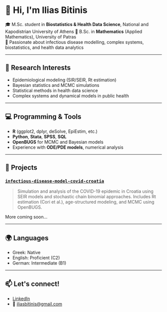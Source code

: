 # 👋 Hi, I'm Ilias Bitinis


🎓 M.Sc. student in **Biostatistics & Health Data Science**, National and Kapodistrian University of Athens
📐 B.Sc. in **Mathematics** (Applied Mathematics), University of Patras  
🔬 Passionate about infectious disease modelling, complex systems, biostatistics, and health data analytics  

---

## 🧪 Research Interests
- Epidemiological modeling (SIR/SEIR, Rt estimation)
- Bayesian statistics and MCMC simulations
- Statistical methods in health data science
- Complex systems and dynamical models in public health

---

## 💻 Programming & Tools
- **R** (ggplot2, dplyr, deSolve, EpiEstim, etc.)
- **Python**, **Stata**, **SPSS**, **SQL**
- **OpenBUGS** for MCMC and Bayesian models
- Experience with **ODE/PDE models**, numerical analysis

---

## 📂 Projects

### [`infectious-disease-model-covid-croatia`](https://github.com/iliasbitinis/infectious-disease-model-covid-croatia)
> Simulation and analysis of the COVID-19 epidemic in Croatia using SEIR models and stochastic chain binomial approaches. Includes Rt estimation (Cori et al.), age-structured modeling, and MCMC using OpenBUGS.

More coming soon...

---

## 🌍 Languages
- Greek: Native  
- English: Proficient (C2)  
- German: Intermediate (B1)

---

## 📫 Let's connect!
- [LinkedIn](https://www.linkedin.com/in/ilias-bitinis-77b158260)
- 📧 iliasbitinis@gmail.com
